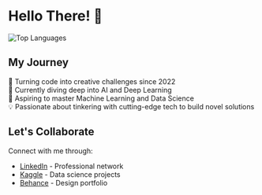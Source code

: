 <h1 align="left">Hello There! 👋</h1>

![Top Languages](https://github-readme-stats.vercel.app/api/top-langs/?username=arshadziban&layout=compact)



<h2 align="left">My Journey</h2> <p align="left">🐞 Turning code into creative challenges since 2022<br>🌱 Currently diving deep into AI and Deep Learning<br>🚀 Aspiring to master Machine Learning and Data Science<br>💡 Passionate about tinkering with cutting-edge tech to build novel solutions</p>
<h2 align="left">Let's Collaborate</h2> <p align="left">Connect with me through:</p> <ul> <li><a href="https://www.linkedin.com/in/shah-md-arshad-rahman-ziban-484649263">LinkedIn</a> - Professional network</li> <li><a href="https://www.kaggle.com/arshadrahmanziban">Kaggle</a> - Data science projects</li> <li><a href="https://www.behance.net/arshadziban">Behance</a> - Design portfolio</li> </ul>
